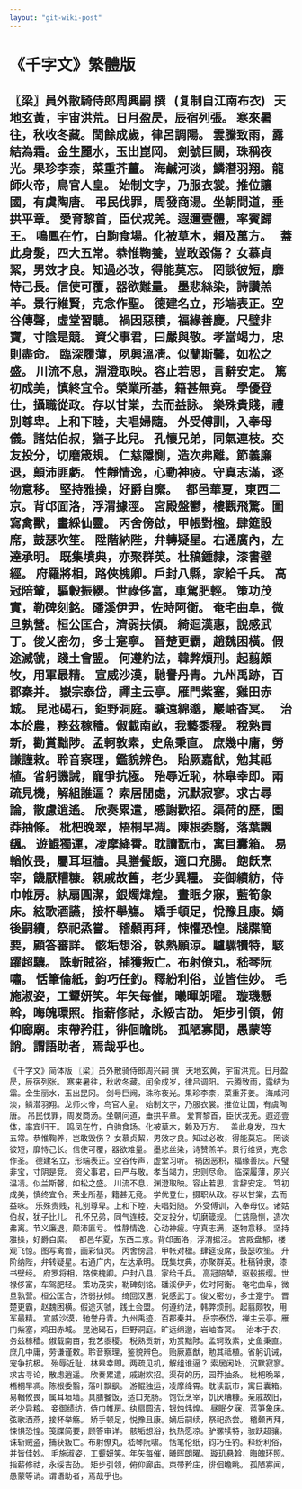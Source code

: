 ```yaml
---
layout: "git-wiki-post"
---
```


# 《千字文》繁體版  

〖梁〗員外散騎侍郎周興嗣 撰   (复制自江南布衣)
 
天地玄黃，宇宙洪荒。日月盈昃，辰宿列張。
寒來暑往，秋收冬藏。閏餘成歲，律呂調陽。
雲騰致雨，露結為霜。金生麗水，玉出崑岡。
劍號巨闕，珠稱夜光。果珍李柰，菜重芥薑。
海鹹河淡，鱗潛羽翔。龍師火帝，鳥官人皇。
始制文字，乃服衣裳。推位讓國，有虞陶唐。
弔民伐罪，周發商湯。坐朝問道，垂拱平章。
愛育黎首，臣伏戎羌。遐邇壹體，率賓歸王。
鳴鳳在竹，白駒食場。化被草木，賴及萬方。
 
蓋此身髮，四大五常。恭惟鞠養，豈敢毀傷？
女慕貞絜，男效才良。知過必改，得能莫忘。
罔談彼短，靡恃己長。信使可覆，器欲難量。
墨悲絲染，詩讚羔羊。景行維賢，克念作聖。
德建名立，形端表正。空谷傳聲，虛堂習聽。
禍因惡積，福緣善慶。尺璧非寶，寸陰是競。
資父事君，曰嚴與敬。孝當竭力，忠則盡命。
臨深履薄，夙興溫凊。似蘭斯馨，如松之盛。
川流不息，淵澄取映。容止若思，言辭安定。
篤初成美，慎終宜令。榮業所基，籍甚無竟。
學優登仕，攝職從政。存以甘棠，去而益詠。
樂殊貴賤，禮別尊卑。上和下睦，夫唱婦隨。
外受傅訓，入奉母儀。諸姑伯叔，猶子比兒。
孔懷兄弟，同氣連枝。交友投分，切磨箴規。
仁慈隱惻，造次弗離。節義廉退，顛沛匪虧。
性靜情逸，心動神疲。守真志滿，逐物意移。
堅持雅操，好爵自縻。
 
都邑華夏，東西二京。背邙面洛，浮渭據涇。
宮殿盤鬱，樓觀飛驚。圖寫禽獸，畫綵仙靈。
丙舍傍啟，甲帳對楹。肆筵設席，鼓瑟吹笙。
陞階納陛，弁轉疑星。右通廣內，左達承明。
既集墳典，亦聚群英。杜稿鍾隸，漆書壁經。
府羅將相，路俠槐卿。戶封八縣，家給千兵。
高冠陪輦，驅轂振纓。世祿侈富，車駕肥輕。
策功茂實，勒碑刻銘。磻溪伊尹，佐時阿衡。
奄宅曲阜，微旦孰營。桓公匡合，濟弱扶傾。
綺迴漢惠，說感武丁。俊乂密勿，多士寔寧。
晉楚更霸，趙魏困橫。假途滅虢，踐土會盟。
何遵約法，韓弊煩刑。起翦頗牧，用軍最精。
宣威沙漠，馳譽丹青。九州禹跡，百郡秦并。
嶽宗泰岱，禪主云亭。雁門紫塞，雞田赤城。
昆池碣石，鉅野洞庭。曠遠綿邈，巖岫杳冥。
 
治本於農，務茲稼穡。俶載南畝，我藝黍稷。
稅熟貢新，勸賞黜陟。孟軻敦素，史魚秉直。
庶幾中庸，勞謙謹敕。聆音察理，鑑貌辨色。
貽厥嘉猷，勉其祗植。省躬譏誡，寵爭抗極。
殆辱近恥，林皋幸即。兩疏見機，解組誰逼？
索居閒處，沉默寂寥。求古尋論，散慮逍遙。
欣奏累遣，慼謝歡招。渠荷的歷，園莽抽條。
枇杷晚翠，梧桐早凋。陳根委翳，落葉飄颻。
遊鯤獨運，凌摩絳霄。耽讀翫市，寓目囊箱。
易輶攸畏，屬耳垣牆。具膳餐飯，適口充腸。
飽飫烹宰，饑厭糟糠。親戚故舊，老少異糧。
妾御績紡，侍巾帷房。紈扇圓潔，銀燭煒煌。
晝眠夕寐，藍筍象床。絃歌酒讌，接杯舉觴。
矯手頓足，悅豫且康。嫡後嗣續，祭祀烝嘗。
稽顙再拜，悚懼恐惶。牋牒簡要，顧答審詳。
骸垢想浴，執熱願涼。驢騾犢特，駭躍超驤。
誅斬賊盜，捕獲叛亡。布射僚丸，嵇琴阮嘯。
恬筆倫紙，鈞巧任釣。釋紛利俗，並皆佳妙。
毛施淑姿，工顰妍笑。年矢每催，曦暉朗曜。
璇璣懸斡，晦魄環照。指薪修祜，永綏吉劭。
矩步引領，俯仰廊廟。束帶矜莊，徘佪瞻眺。
孤陋寡聞，愚蒙等誚。謂語助者，焉哉乎也。
-----------------------------------------
《千字文》简体版
〖梁〗员外散骑侍郎周兴嗣 撰
 
天地玄黄，宇宙洪荒。日月盈昃，辰宿列张。
寒来暑往，秋收冬藏。闰余成岁，律吕调阳。
云腾致雨，露结为霜。金生丽水，玉出昆冈。
剑号巨阙，珠称夜光。果珍李柰，菜重芥姜。
海咸河淡，鳞潜羽翔。龙师火帝，鸟官人皇。
始制文字，乃服衣裳。推位让国，有虞陶唐。
吊民伐罪，周发商汤。坐朝问道，垂拱平章。
爱育黎首，臣伏戎羌。遐迩壹体，率宾归王。
鸣凤在竹，白驹食场。化被草木，赖及万方。
 
盖此身发，四大五常。恭惟鞠养，岂敢毁伤？
女慕贞絜，男效才良。知过必改，得能莫忘。
罔谈彼短，靡恃己长。信使可覆，器欲难量。
墨悲丝染，诗赞羔羊。景行维贤，克念作圣。
德建名立，形端表正。空谷传声，虚堂习听。
祸因恶积，福缘善庆。尺璧非宝，寸阴是竞。
资父事君，曰严与敬。孝当竭力，忠则尽命。
临深履薄，夙兴温凊。似兰斯馨，如松之盛。
川流不息，渊澄取映。容止若思，言辞安定。
笃初成美，慎终宜令。荣业所基，籍甚无竟。
学优登仕，摄职从政。存以甘棠，去而益咏。
乐殊贵贱，礼别尊卑。上和下睦，夫唱妇随。
外受傅训，入奉母仪。诸姑伯叔，犹子比儿。
孔怀兄弟，同气连枝。交友投分，切磨箴规。
仁慈隐恻，造次弗离。节义廉退，颠沛匪亏。
性静情逸，心动神疲。守真志满，逐物意移。
坚持雅操，好爵自縻。
 
都邑华夏，东西二京。背邙面洛，浮渭据泾。
宫殿盘郁，楼观飞惊。图写禽兽，画彩仙灵。
丙舍傍启，甲帐对楹。肆筵设席，鼓瑟吹笙。
升阶纳陛，弁转疑星。右通广内，左达承明。
既集坟典，亦聚群英。杜稿钟隶，漆书壁经。
府罗将相，路侠槐卿。户封八县，家给千兵。
高冠陪辇，驱毂振缨。世禄侈富，车驾肥轻。
策功茂实，勒碑刻铭。磻溪伊尹，佐时阿衡。
奄宅曲阜，微旦孰营。桓公匡合，济弱扶倾。
绮回汉惠，说感武丁。俊乂密勿，多士寔宁。
晋楚更霸，赵魏困横。假途灭虢，践土会盟。
何遵约法，韩弊烦刑。起翦颇牧，用军最精。
宣威沙漠，驰誉丹青。九州禹迹，百郡秦并。
岳宗泰岱，禅主云亭。雁门紫塞，鸡田赤城。
昆池碣石，巨野洞庭。旷远绵邈，岩岫杳冥。
 
治本于农，务兹稼穑。俶载南亩，我艺黍稷。
税熟贡新，劝赏黜陟。孟轲敦素，史鱼秉直。
庶几中庸，劳谦谨敕。聆音察理，鉴貌辨色。
贻厥嘉猷，勉其祗植。省躬讥诫，宠争抗极。
殆辱近耻，林皋幸即。两疏见机，解组谁逼？
索居闲处，沉默寂寥。求古寻论，散虑逍遥。
欣奏累遣，戚谢欢招。渠荷的历，园莽抽条。
枇杷晚翠，梧桐早凋。陈根委翳，落叶飘飖。
游鲲独运，凌摩绛霄。耽读翫市，寓目囊箱。
易輶攸畏，属耳垣墙。具膳餐饭，适口充肠。
饱饫烹宰，饥厌糟糠。亲戚故旧，老少异粮。
妾御绩纺，侍巾帷房。纨扇圆洁，银烛炜煌。
昼眠夕寐，蓝笋象床。弦歌酒燕，接杯举觞。
矫手顿足，悦豫且康。嫡后嗣续，祭祀烝尝。
稽颡再拜，悚惧恐惶。笺牒简要，顾答审详。
骸垢想浴，执热愿凉。驴骡犊特，骇跃超骧。
诛斩贼盗，捕获叛亡。布射僚丸，嵇琴阮啸。
恬笔伦纸，钧巧任钓。释纷利俗，并皆佳妙。
毛施淑姿，工颦妍笑。年矢每催，曦晖朗曜。
璇玑悬斡，晦魄环照。指薪修祜，永绥吉劭。
矩步引领，俯仰廊庙。束带矜庄，徘佪瞻眺。
孤陋寡闻，愚蒙等诮。谓语助者，焉哉乎也。